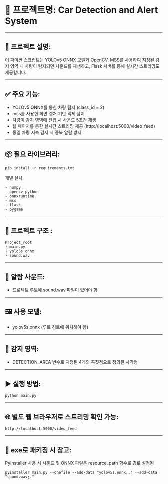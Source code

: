 # 📌 프로젝트명: Car Detection and Alert System  

---

## 📄 프로젝트 설명:  
이 파이썬 스크립트는 YOLOv5 ONNX 모델과 OpenCV, MSS를 사용하여
지정된 감지 영역 내 차량이 탐지되면 사운드를 재생하고,
Flask 서버를 통해 실시간 스트리밍도 제공합니다.

---

## ✅ 주요 기능:  
- YOLOv5 ONNX를 통한 차량 탐지 (class_id = 2)
- mss를 사용한 화면 캡처 기반 객체 탐지
- 차량이 감지 영역에 진입 시 사운드 5초간 재생
- 웹 페이지를 통한 실시간 스트리밍 제공 (http://localhost:5000/video_feed)
- 동일 차량 지속 감지 시 중복 알람 방지

---

## 📦 필요 라이브러리:  
```
pip install -r requirements.txt
```
개별 설치:
```
- numpy
- opencv-python
- onnxruntime
- mss
- flask
- pygame
```

---

## 📁 프로젝트 구조 :
```
Project_root
├ main.py
├ yolo5s.onnx
└ sound.wav
```

---

## 🎵 알람 사운드:  
- 프로젝트 루트에 sound.wav 파일이 있어야 함  

---

## 🖼️ 사용 모델:  
- yolov5s.onnx (루트 경로에 위치해야 함)

---

## 📐 감지 영역:  
- DETECTION_AREA 변수로 지정된 4개의 꼭짓점으로 정의된 사각형

---

## ▶ 실행 방법:
```
python main.py
```

---  

## 🌐 별도 웹 브라우저로 스트리밍 확인 가능:  
```
http://localhost:5000/video_feed
```

---

## 💾 exe로 패키징 시 참고:  
PyInstaller 사용 시 사운드 및 ONNX 파일은 resource_path 함수로 경로 설정됨
```
pyinstaller main.py --onefile --add-data "yolov5s.onnx;." --add-data "sound.wav;."
```

